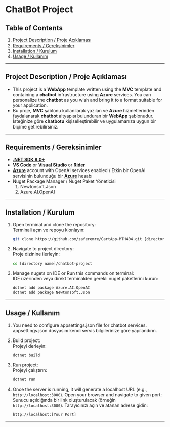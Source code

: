 # ChatBot Project

## Table of Contents
1. [Project Description / Proje Açıklaması](#project-description--proje-açıklaması)
2. [Requirements / Gereksinimler](#requirements--gereksinimler)
3. [Installation / Kurulum](#installation--kurulum)
4. [Usage / Kullanım](#usage--kullanım)
---
## Project Description / Proje Açıklaması
- This project is a **WebApp** template written using the **MVC** template and containing a **chatbot** infrastructure using **Azure** services. You can personalize the **chatbot** as you wish and bring it to a format suitable for your application.  
- Bu proje, **MVC** şablonu kullanılarak yazılan ve **Azure** hizmetlerinden faydalanarak **chatbot** altyapısı bulunduran bir **WebApp** şablonudur. İsteğinize göre **chatbotu** kişiselleştirebilir ve uygulamanıza uygun bir biçime getirebilirsiniz.

---
## Requirements / Gereksinimler
- [**.NET SDK 8.0+**](https://dotnet.microsoft.com/)
- [**VS Code**](https://code.visualstudio.com) or [**Visual Studio**](https://visualstudio.microsoft.com) or [**Rider**](https://www.jetbrains.com/rider/)
- [**Azure**](https://azure.microsoft.com/) account with OpenAI services enabled / Etkin bir OpenAI servisinin bulunduğu bir [**Azure**](https://azure.microsoft.com/) hesabı
- Nuget Package Manager / Nuget Paket Yöneticisi
  1. Newtonsoft.Json
  2. Azure.AI.OpenAI
---
## Installation / Kurulum

1. Open terminal and clone the repository:   
   Terminali açın ve repoyu klonlayın: 
   ```bash
   git clone https://github.com/zaferemre/CartApp-MTH404.git [directory name]
2. Navigate to project directory:  
   Proje dizinine ilerleyin:
   ```bash
   cd [directory name]/chatbot-project
3. Manage nugets on IDE or Run this commands on terminal:  
   IDE üzerinden veya direkt terminalden gerekli nuget paketlerini kurun:
   ```bash
   dotnet add package Azure.AI.OpenAI
   dotnet add package Newtonsoft.Json
---
## Usage / Kullanım

1. You need to configure appsettings.json file for chatbot services.  
   appsettings.json dosyasını kendi servis bilgilerinize göre yapılandırın.
   
3. Build project:  
   Projeyi derleyin:
   ```bash
   dotnet build
4. Run project:  
   Projeyi çalıştırın:
   ```bash
   dotnet run
5. Once the server is running, it will generate a localhost URL (e.g., `http://localhost:3000`). Open your browser and navigate to given port:  
   Sunucu açıldığında bir link oluşturulacak (örneğin `http://localhost:3000`). Tarayıcınızı açın ve atanan adrese gidin:
   ```
   http://localhost:[Your Port]
   ```
---
